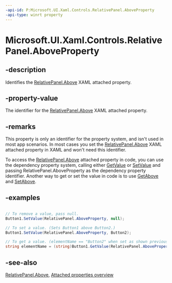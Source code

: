```yaml
---
-api-id: P:Microsoft.UI.Xaml.Controls.RelativePanel.AboveProperty
-api-type: winrt property
---
```


<!-- Property syntax
public Windows.UI.Xaml.DependencyProperty AboveProperty { get; }
-->

# Microsoft.UI.Xaml.Controls.RelativePanel.AboveProperty

## -description
Identifies the [RelativePanel.Above](relativepanel_above.md) XAML attached property.

## -property-value
The identifier for the [RelativePanel.Above](relativepanel_above.md) XAML attached property.

## -remarks
This property is only an identifier for the property system, and isn't used in most app scenarios. In most cases you set the [RelativePanel.Above](relativepanel_above.md) XAML attached property in XAML and won't need this identifier.

To access the [RelativePanel.Above](relativepanel_above.md) attached property in code, you can use the dependency property system, calling either [GetValue](../microsoft.ui.xaml/dependencyobject_getvalue_229640130.md) or [SetValue](../microsoft.ui.xaml/dependencyobject_setvalue_1212521140.md) and passing RelativePanel.AboveProperty as the dependency property identifier. Another way to get or set the value in code is to use [GetAbove](relativepanel_getabove_215982182.md) and [SetAbove](relativepanel_setabove_1227504112.md).

## -examples
```csharp

// To remove a value, pass null.
Button1.SetValue(RelativePanel.AboveProperty, null);

// To set a value. (Sets Button1 above Button2.)
Button1.SetValue(RelativePanel.AboveProperty, Button2); 

// To get a value. (elementName == "Button2" when set as shown previously.)
string elementName = (string)Button1.GetValue(RelativePanel.AboveProperty);
```



## -see-also

[RelativePanel.Above](relativepanel_above.md), [Attached properties overview](/windows/uwp/xaml-platform/attached-properties-overview)
